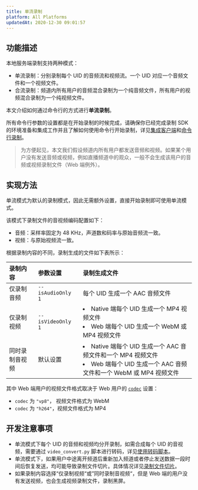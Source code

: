 ```yaml
---
title: 单流录制
platform: All Platforms
updatedAt: 2020-12-30 09:01:57
---
```


## 功能描述

本地服务端录制支持两种模式：

- 单流录制：分别录制每个 UID 的音频流和视频流。一个 UID 对应一个音频文件和一个视频文件。
- 合流录制：频道内所有用户的音频混合录制为一个纯音频文件，所有用户的视频混合录制为一个纯视频文件。

本文介绍如何通过命令行的方式进行**单流录制**。

所有命令行参数的设置都是在开始录制的时候完成，请确保你已经完成录制 SDK 的环境准备和集成工作并且了解如何使用命令行开始录制，详见[集成客户端](./recording_integrate_cpp)和[命令行录制](./recording_cmd_cpp)。

> 为方便起见，本文我们假设频道内所有用户都发送音频和视频。如果某个用户没有发送音频或视频，例如直播频道中的观众，一般不会生成该用户的音频或视频录制文件（Web 端例外）。

## 实现方法

单流模式为默认的录制模式，因此无需额外设置，直接开始录制即可使用单流模式。

该模式下录制文件的音视频编码配置如下：

- 音频：采样率固定为 48 KHz，声道数和码率与原始音频流一致。
- 视频：与原始视频流一致。

根据录制内容的不同，录制生成的文件如下表所示：

| 录制内容       | 参数设置          | 录制生成文件                                                                                                                                |
| :------------- | :---------------- | :------------------------------------------------------------------------------------------------------------------------------------------ |
| 仅录制音频     | `--isAudioOnly 1` | 每个 UID 生成一个 AAC 音频文件                                                                                                              |
| 仅录制视频     | `--isVideoOnly 1` | <li>Native 端每个 UID 生成一个 MP4 视频文件</li><li>Web 端每个 UID 生成一个 WebM 或 MP4 视频文件</li>                                       |
| 同时录制音视频 | 默认设置          | <li>Native 端每个 UID 生成一个 AAC 音频文件和一个 MP4 视频文件</li><li>Web 端每个 UID 生成一个 AAC 音频文件和一个 WebM 或 MP4 视频文件</li> |

其中 Web 端用户的视频文件格式取决于 Web 用户的 [`codec`](https://docs.agora.io/cn/Video/API%20Reference/web/interfaces/agorartc.clientconfig.html#codec) 设置：

- `codec` 为 `"vp8"`， 视频文件格式为 WebM
- `codec` 为 `"h264"`，视频文件格式为 MP4

## 开发注意事项

- 单流模式下每个 UID 的音频和视频均分开录制，如需合成每个 UID 的音视频，需要通过 `video_convert.py` 脚本进行转码，详见[使用转码脚本](./recording_transcoding)。
- 单流模式下，如果用户中途离开频道后重新加入频道或者停止发送数据一段时间后恢复发送，均可能导致录制文件切片。具体情况详见[录制文件切片](https://docs.agora.io/cn/faq/record_split)。
- 如果录制内容选择“仅录制视频“或”同时录制音视频“，但是 Web 端的用户没有发送视频，也会生成视频录制文件，录制黑屏。
